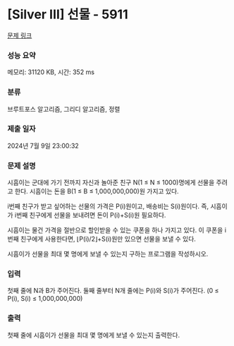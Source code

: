 # [Silver III] 선물 - 5911 

[문제 링크](https://www.acmicpc.net/problem/5911) 

### 성능 요약

메모리: 31120 KB, 시간: 352 ms

### 분류

브루트포스 알고리즘, 그리디 알고리즘, 정렬

### 제출 일자

2024년 7월 9일 23:00:32

### 문제 설명

<p>시흠이는 군대에 가기 전까지 자신과 놀아준 친구 N(1 ≤ N ≤ 1000)명에게 선물을 주려고 한다. 시흠이는 돈을 B(1 ≤ B ≤ 1,000,000,000)원 가지고 있다.</p>

<p>i번째 친구가 받고 싶어하는 선물의 가격은 P(i)원이고, 배송비는 S(i)원이다. 즉, 시흠이가 i번째 친구에게 선물을 보내려면 돈이 P(i)+S(i)원 필요하다.</p>

<p>시흠이는 물건 가격을 절반으로 할인받을 수 있는 쿠폰을 하나 가지고 있다. 이 쿠폰을 i번째 친구에게 사용한다면, ⌊P(i)/2⌋+S(i)원만 있으면 선물을 보낼 수 있다.</p>

<p>시흠이가 선물을 최대 몇 명에게 보낼 수 있는지 구하는 프로그램을 작성하시오.</p>

### 입력 

 <p>첫째 줄에 N과 B가 주어진다. 둘째 줄부터 N개 줄에는 P(i)와 S(i)가 주어진다. (0 ≤ P(i), S(i) ≤ 1,000,000,000)</p>

### 출력 

 <p>첫째 줄에 시흠이가 선물을 최대 몇 명에게 보낼 수 있는지 출력한다.</p>

